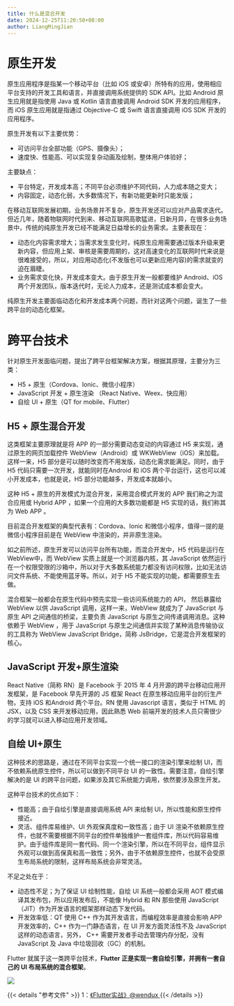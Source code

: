 ```yaml
---
title: 什么是混合开发
date: 2024-12-25T11:20:50+08:00
author: LiangMingJian
---
```


# 原生开发

原生应用程序是指某一个移动平台（比如 iOS 或安卓）所特有的应用，使用相应平台支持的开发工具和语言，并直接调用系统提供的 SDK API。比如 Android 原生应用就是指使用 Java 或 Kotlin 语言直接调用 Android SDK 开发的应用程序，而 iOS 原生应用就是指通过 Objective-C 或 Swift 语言直接调用 iOS SDK 开发的应用程序。

原生开发有以下主要优势：

- 可访问平台全部功能（GPS、摄像头）；
- 速度快、性能高、可以实现复杂动画及绘制，整体用户体验好；

主要缺点：

- 平台特定，开发成本高；不同平台必须维护不同代码，人力成本随之变大；
- 内容固定，动态化弱，大多数情况下，有新功能更新时只能发版；

在移动互联网发展初期，业务场景并不复杂，原生开发还可以应对产品需求迭代。 但近几年，随着物联网时代到来、移动互联网高歌猛进，日新月异，在很多业务场景中，传统的纯原生开发已经不能满足日益增长的业务需求。主要表现在：

- 动态化内容需求增大；当需求发生变化时，纯原生应用需要通过版本升级来更新内容，但应用上架、审核是需要周期的，这对高速变化的互联网时代来说是很难接受的，所以，对应用动态化(不发版也可以更新应用内容)的需求就变的迫在眉睫。
- 业务需求变化快，开发成本变大。由于原生开发一般都要维护 Android、iOS 两个开发团队，版本迭代时，无论人力成本，还是测试成本都会变大。

纯原生开发主要面临动态化和开发成本两个问题，而针对这两个问题，诞生了一些跨平台的动态化框架。

# 跨平台技术

针对原生开发面临问题，提出了跨平台框架解决方案，根据其原理，主要分为三类：

- H5 + 原生（Cordova、Ionic、微信小程序）
- JavaScript 开发 + 原生渲染 （React Native、Weex、快应用）
- 自绘 UI + 原生（QT for mobile、Flutter）

## H5 + 原生混合开发

这类框架主要原理就是将 APP 的一部分需要动态变动的内容通过 H5 来实现，通过原生的网页加载控件 WebView（Android）或 WKWebView（iOS）来加载。这样一来，H5 部分是可以随时改变而不用发版，动态化需求能满足。同时，由于 H5 代码只需要一次开发，就能同时在Android 和 iOS 两个平台运行，这也可以减小开发成本，也就是说，H5 部分功能越多，开发成本就越小。

这种 H5 + 原生的开发模式为混合开发，采用混合模式开发的 APP 我们称之为混合应用或 Hybrid APP ，如果一个应用的大多数功能都是 H5 实现的话，我们称其为 Web APP 。

目前混合开发框架的典型代表有：Cordova、Ionic 和微信小程序，值得一提的是微信小程序目前是在 WebView 中渲染的，并非原生渲染。

如之前所述，原生开发可以访问平台所有功能，而混合开发中，H5 代码是运行在 WebView中，而 WebView 实质上就是一个浏览器内核，其 JavaScript 依然运行在一个权限受限的沙箱中，所以对于大多数系统能力都没有访问权限，比如无法访问文件系统、不能使用蓝牙等。所以，对于 H5 不能实现的功能，都需要原生去做。

混合框架一般都会在原生代码中预先实现一些访问系统能力的 API， 然后暴露给 WebView 以供 JavaScript 调用，这样一来，WebView 就成为了 JavaScript 与原生 API 之间通信的桥梁，主要负责 JavaScript 与原生之间传递调用消息。这种依赖于 WebView ，用于 JavaScript 与原生之间通信并实现了某种消息传输协议的工具称为 WebView JavaScript Bridge，简称 JsBridge，它是混合开发框架的核心。

## JavaScript 开发+原生渲染

React Native（简称 RN）是 Facebook 于 2015 年 4 月开源的跨平台移动应用开发框架，是 Facebook 早先开源的 JS 框架 React 在原生移动应用平台的衍生产物，支持 iOS 和Android 两个平台。RN 使用 Javascript 语言，类似于 HTML 的 JSX，以及 CSS 来开发移动应用，因此熟悉 Web 前端开发的技术人员只需很少的学习就可以进入移动应用开发领域。

## 自绘 UI+原生

这种技术的思路是，通过在不同平台实现一个统一接口的渲染引擎来绘制 UI，而不依赖系统原生控件，所以可以做到不同平台 UI 的一致性。需要注意，自绘引擎解决的是 UI 的跨平台问题，如果涉及其它系统能力调用，依然要涉及原生开发。

这种平台技术的优点如下：

- 性能高；由于自绘引擎是直接调用系统 API 来绘制 UI，所以性能和原生控件接近。
- 灵活、组件库易维护、UI 外观保真度和一致性高；由于 UI 渲染不依赖原生控件，也就不需要根据不同平台的控件单独维护一套组件库，所以代码容易维护。由于组件库是同一套代码、同一个渲染引擎，所以在不同平台，组件显示外观可以做到高保真和高一致性；另外，由于不依赖原生控件，也就不会受原生布局系统的限制，这样布局系统会非常灵活。

不足之处在于：

- 动态性不足；为了保证 UI 绘制性能，自绘 UI 系统一般都会采用 AOT 模式编译其发布包，所以应用发布后，不能像 Hybrid 和 RN 那些使用 JavaScript（JIT）作为开发语言的框架那样动态下发代码。
- 开发效率低：QT 使用 C++ 作为其开发语言，而编程效率是直接会影响 APP 开发效率的，C++ 作为一门静态语言，在 UI 开发方面灵活性不及 JavaScript 这样的动态语言，另外， C++ 需要开发者手动去管理内存分配，没有 JavaScript 及 Java 中垃圾回收（GC）的机制。

Flutter 就属于这一类跨平台技术，**Flutter 正是实现一套自绘引擎，并拥有一套自己的 UI 布局系统的混合框架**。

![](/_images/drawingbed/img/202205050931735.png)

{{< details "参考文件" >}} 
1：[《Flutter实战》@wendux ](https://book.flutterchina.club/)
{{< /details >}}
